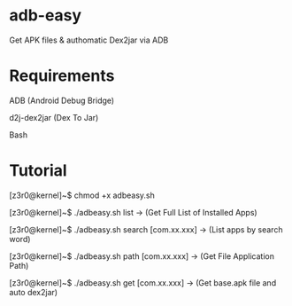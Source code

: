 # adb-easy
Get APK files & authomatic Dex2jar via ADB

# Requirements

ADB (Android Debug Bridge)


d2j-dex2jar (Dex To Jar)


Bash

# Tutorial

[z3r0@kernel]~$ chmod +x adbeasy.sh


[z3r0@kernel]~$ ./adbeasy.sh list ->  (Get Full List of Installed Apps)


[z3r0@kernel]~$ ./adbeasy.sh search [com.xx.xxx] ->  (List apps by search word)


[z3r0@kernel]~$ ./adbeasy.sh path [com.xx.xxx] ->  (Get File Application Path)


[z3r0@kernel]~$ ./adbeasy.sh get [com.xx.xxx] ->  (Get base.apk file and auto dex2jar)
